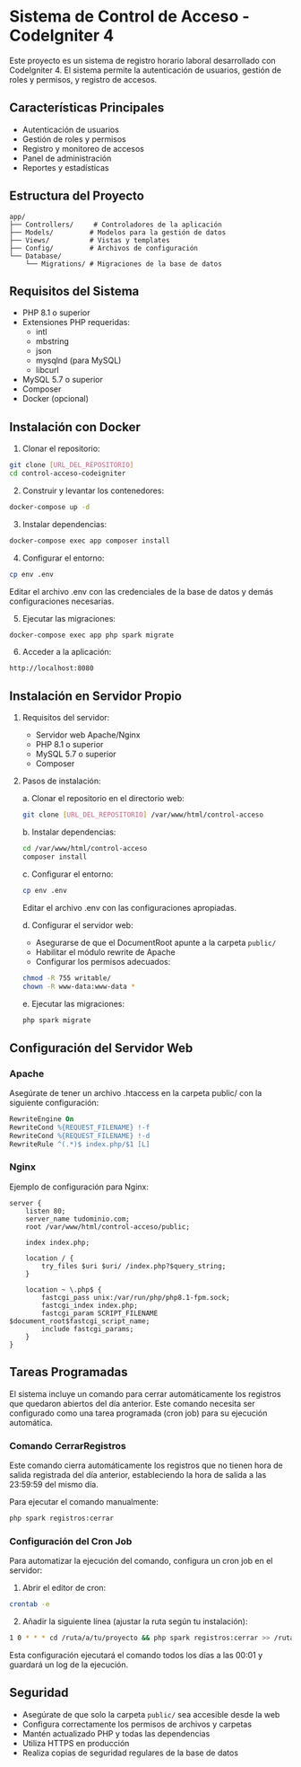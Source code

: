 # Sistema de Control de Acceso - CodeIgniter 4

Este proyecto es un sistema de registro horario laboral desarrollado con CodeIgniter 4. El sistema permite la autenticación de usuarios, gestión de roles y permisos, y registro de accesos.

## Características Principales

- Autenticación de usuarios
- Gestión de roles y permisos
- Registro y monitoreo de accesos
- Panel de administración
- Reportes y estadísticas

## Estructura del Proyecto

```
app/
├── Controllers/     # Controladores de la aplicación
├── Models/         # Modelos para la gestión de datos
├── Views/          # Vistas y templates
├── Config/         # Archivos de configuración
└── Database/
    └── Migrations/ # Migraciones de la base de datos
```

## Requisitos del Sistema

- PHP 8.1 o superior
- Extensiones PHP requeridas:
  - intl
  - mbstring
  - json
  - mysqlnd (para MySQL)
  - libcurl
- MySQL 5.7 o superior
- Composer
- Docker (opcional)

## Instalación con Docker

1. Clonar el repositorio:
```bash
git clone [URL_DEL_REPOSITORIO]
cd control-acceso-codeigniter
```

2. Construir y levantar los contenedores:
```bash
docker-compose up -d
```

3. Instalar dependencias:
```bash
docker-compose exec app composer install
```

4. Configurar el entorno:
```bash
cp env .env
```
Editar el archivo .env con las credenciales de la base de datos y demás configuraciones necesarias.

5. Ejecutar las migraciones:
```bash
docker-compose exec app php spark migrate
```

6. Acceder a la aplicación:
```
http://localhost:8080
```

## Instalación en Servidor Propio

1. Requisitos del servidor:
   - Servidor web Apache/Nginx
   - PHP 8.1 o superior
   - MySQL 5.7 o superior
   - Composer

2. Pasos de instalación:

   a. Clonar el repositorio en el directorio web:
   ```bash
   git clone [URL_DEL_REPOSITORIO] /var/www/html/control-acceso
   ```

   b. Instalar dependencias:
   ```bash
   cd /var/www/html/control-acceso
   composer install
   ```

   c. Configurar el entorno:
   ```bash
   cp env .env
   ```
   Editar el archivo .env con las configuraciones apropiadas.

   d. Configurar el servidor web:
   - Asegurarse de que el DocumentRoot apunte a la carpeta `public/`
   - Habilitar el módulo rewrite de Apache
   - Configurar los permisos adecuados:
   ```bash
   chmod -R 755 writable/
   chown -R www-data:www-data *
   ```

   e. Ejecutar las migraciones:
   ```bash
   php spark migrate
   ```

## Configuración del Servidor Web

### Apache
Asegúrate de tener un archivo .htaccess en la carpeta public/ con la siguiente configuración:

```apache
RewriteEngine On
RewriteCond %{REQUEST_FILENAME} !-f
RewriteCond %{REQUEST_FILENAME} !-d
RewriteRule ^(.*)$ index.php/$1 [L]
```

### Nginx
Ejemplo de configuración para Nginx:

```nginx
server {
    listen 80;
    server_name tudominio.com;
    root /var/www/html/control-acceso/public;

    index index.php;

    location / {
        try_files $uri $uri/ /index.php?$query_string;
    }

    location ~ \.php$ {
        fastcgi_pass unix:/var/run/php/php8.1-fpm.sock;
        fastcgi_index index.php;
        fastcgi_param SCRIPT_FILENAME $document_root$fastcgi_script_name;
        include fastcgi_params;
    }
}
```

## Tareas Programadas

El sistema incluye un comando para cerrar automáticamente los registros que quedaron abiertos del día anterior. Este comando necesita ser configurado como una tarea programada (cron job) para su ejecución automática.

### Comando CerrarRegistros

Este comando cierra automáticamente los registros que no tienen hora de salida registrada del día anterior, estableciendo la hora de salida a las 23:59:59 del mismo día.

Para ejecutar el comando manualmente:
```bash
php spark registros:cerrar
```

### Configuración del Cron Job

Para automatizar la ejecución del comando, configura un cron job en el servidor:

1. Abrir el editor de cron:
```bash
crontab -e
```

2. Añadir la siguiente línea (ajustar la ruta según tu instalación):
```bash
1 0 * * * cd /ruta/a/tu/proyecto && php spark registros:cerrar >> /ruta/logs/cron.log 2>&1
```

Esta configuración ejecutará el comando todos los días a las 00:01 y guardará un log de la ejecución.

## Seguridad

- Asegúrate de que solo la carpeta `public/` sea accesible desde la web
- Configura correctamente los permisos de archivos y carpetas
- Mantén actualizado PHP y todas las dependencias
- Utiliza HTTPS en producción
- Realiza copias de seguridad regulares de la base de datos
